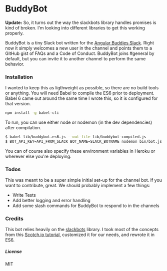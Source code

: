 # BuddyBot

**Update:** So, it turns out the way the slackbots library handles promises is kind of broken. I'm looking into different libraries to get this working properly.

BuddyBot is a tiny Slack bot written for the [Angular Buddies Slack](http://www.angularbuddies.com/). Right now it simply welcomes a new user in the channel and points them to a GitHub gist of FAQs and a Code of Conduct. BuddyBot joins #general by default, but you can invite it to another channel to perform the same behavior.

### Installation

I wanted to keep this as ligthweight as possible, so there are no build tools or anything.  You will need Babel to compile the ES6 prior to deployment. Babel 6 came out around the same time I wrote this, so it is configured for that version.

```sh
npm install -g babel-cli
```

To run, you can use either node or nodemon (in the dev dependencies) after compilation.

```sh
$ babel lib/buddybot.es6.js --out-file lib/buddybot-compiled.js
$ BOT_API_KEY=API_FROM_SLACK BOT_NAME=SLACK_BOTNAME nodemon bin/bot.js
```

You can of course also specify these environment variables in Heroku or wherever else you're deploying.

### Todos

This was meant to be a super simple initial set-up for the channel bot. If you want to contribute, great. We should probably implement a few things:

 - Write Tests
 - Add better logging and error handling
 - Add some slash commands for BuddyBot to respond to in the channels

### Credits

This bot relies heavily on the [slackbots](https://www.npmjs.com/package/slackbots) library. I took most of the concepts from this [Scotch.io tutorial](https://scotch.io/tutorials/building-a-slack-bot-with-node-js-and-chuck-norris-super-powers), customized it for our needs, and rewrote it in ES6.

##### License
MIT